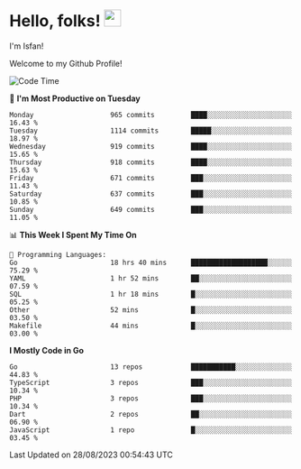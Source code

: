 # Hello, folks! <img src="https://raw.githubusercontent.com/MartinHeinz/MartinHeinz/master/wave.gif" width="30px" height="30px" />

I'm Isfan!

Welcome to my Github Profile!

<!--START_SECTION:waka-->
![Code Time](http://img.shields.io/badge/Code%20Time-2%2C818%20hrs%2049%20mins-blue)

📅 **I'm Most Productive on Tuesday** 

```text
Monday                   965 commits         ████░░░░░░░░░░░░░░░░░░░░░   16.43 % 
Tuesday                  1114 commits        █████░░░░░░░░░░░░░░░░░░░░   18.97 % 
Wednesday                919 commits         ████░░░░░░░░░░░░░░░░░░░░░   15.65 % 
Thursday                 918 commits         ████░░░░░░░░░░░░░░░░░░░░░   15.63 % 
Friday                   671 commits         ███░░░░░░░░░░░░░░░░░░░░░░   11.43 % 
Saturday                 637 commits         ███░░░░░░░░░░░░░░░░░░░░░░   10.85 % 
Sunday                   649 commits         ███░░░░░░░░░░░░░░░░░░░░░░   11.05 % 
```


📊 **This Week I Spent My Time On** 

```text
💬 Programming Languages: 
Go                       18 hrs 40 mins      ███████████████████░░░░░░   75.29 % 
YAML                     1 hr 52 mins        ██░░░░░░░░░░░░░░░░░░░░░░░   07.59 % 
SQL                      1 hr 18 mins        █░░░░░░░░░░░░░░░░░░░░░░░░   05.25 % 
Other                    52 mins             █░░░░░░░░░░░░░░░░░░░░░░░░   03.50 % 
Makefile                 44 mins             █░░░░░░░░░░░░░░░░░░░░░░░░   03.00 % 
```

**I Mostly Code in Go** 

```text
Go                       13 repos            ███████████░░░░░░░░░░░░░░   44.83 % 
TypeScript               3 repos             ███░░░░░░░░░░░░░░░░░░░░░░   10.34 % 
PHP                      3 repos             ███░░░░░░░░░░░░░░░░░░░░░░   10.34 % 
Dart                     2 repos             ██░░░░░░░░░░░░░░░░░░░░░░░   06.90 % 
JavaScript               1 repo              █░░░░░░░░░░░░░░░░░░░░░░░░   03.45 % 
```




 Last Updated on 28/08/2023 00:54:43 UTC
<!--END_SECTION:waka-->

<!--
**isfanazha/isfanazha** is a ✨ _special_ ✨ repository because its `README.md` (this file) appears on your GitHub profile.

Here are some ideas to get you started:

- 🔭 I’m currently working on ...
- 🌱 I’m currently learning ...
- 👯 I’m looking to collaborate on ...
- 🤔 I’m looking for help with ...
- 💬 Ask me about ...
- 📫 How to reach me: ...
- 😄 Pronouns: ...
- ⚡ Fun fact: ...
-->

